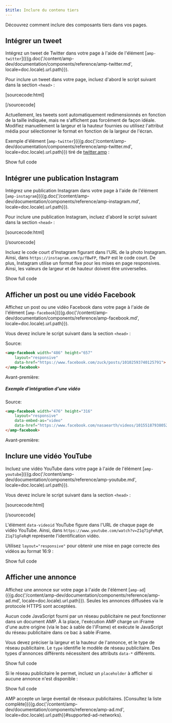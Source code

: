 ```yaml
---
$title: Inclure du contenu tiers
---
```


Découvrez comment inclure des composants tiers dans vos pages.

## Intégrer un tweet

Intégrez un tweet de Twitter dans votre page à l'aide de l'élément [`amp-twitter`]({{g.doc('/content/amp-dev/documentation/components/reference/amp-twitter.md', locale=doc.locale).url.path}}).

Pour inclure un tweet dans votre page, incluez d'abord le script suivant dans la section `<head>` :

[sourcecode:html]
<script async custom-element="amp-twitter" src="https://cdn.ampproject.org/v0/amp-twitter-0.1.js"></script>
[/sourcecode]

Actuellement, les tweets sont automatiquement redimensionnés en fonction de la taille indiquée, mais ne s'affichent pas forcément de façon idéale.
Modifiez manuellement la largeur et la hauteur fournies ou utilisez l'attribut média pour sélectionner le format en fonction de la largeur de l'écran.

Exemple d'élément [`amp-twitter`]({{g.doc('/content/amp-dev/documentation/components/reference/amp-twitter.md', locale=doc.locale).url.path}}) tiré de [twitter.amp](https://github.com/ampproject/amphtml/blob/master/examples/twitter.amp.html) :

<!-- embedded twitter example -->
<div>
<amp-iframe height="174"
            layout="fixed-height"
            sandbox="allow-scripts allow-forms allow-same-origin"
            resizable
            src="https://ampproject-b5f4c.firebaseapp.com/examples/thirdparty.twitter.embed.html">
  <div overflow tabindex="0" role="button" aria-label="Show more">Show full code</div>
  <div placeholder></div>
</amp-iframe>
</div>

## Intégrer une publication Instagram

Intégrez une publication Instagram dans votre page à l'aide de l'élément [`amp-instagram`]({{g.doc('/content/amp-dev/documentation/components/reference/amp-instagram.md', locale=doc.locale).url.path}}).

Pour inclure une publication Instagram, incluez d'abord le script suivant dans la section `<head>` :

[sourcecode:html]
<script async custom-element="amp-instagram" src="https://cdn.ampproject.org/v0/amp-instagram-0.1.js"></script>
[/sourcecode]

Incluez le code court d'Instagram figurant dans l'URL de la photo Instagram. Ainsi, dans `https://instagram.com/p/fBwFP`, `fBwFP` est le code court.
De plus, Instagram utilise un format fixe pour les mises en page responsives. Ainsi, les valeurs de largeur et de hauteur doivent être universelles.

<!-- embedded Instagram example -->
<div>
<amp-iframe height="174"
            layout="fixed-height"
            sandbox="allow-scripts allow-forms allow-same-origin"
            resizable
            src="https://ampproject-b5f4c.firebaseapp.com/examples/thirdparty.instagram.embed.html">
  <div overflow tabindex="0" role="button" aria-label="Show more">Show full code</div>
  <div placeholder></div>
</amp-iframe>
</div>

## Afficher un post ou une vidéo Facebook

Affichez un post ou une vidéo Facebook dans votre page à l'aide de l'élément [`amp-facebook`]({{g.doc('/content/amp-dev/documentation/components/reference/amp-facebook.md', locale=doc.locale).url.path}}).

Vous devez inclure le script suivant dans la section `<head>` :

Source:
```html
<amp-facebook width="486" height="657"
    layout="responsive"
    data-href="https://www.facebook.com/zuck/posts/10102593740125791">
</amp-facebook>
```
Avant-première:  
<amp-facebook width="486" height="657"
    layout="responsive"
    data-href="https://www.facebook.com/zuck/posts/10102593740125791">
</amp-facebook>

##### Exemple d'intégration d'une vidéo

Source:
```html
<amp-facebook width="476" height="316"
    layout="responsive"
    data-embed-as="video"
    data-href="https://www.facebook.com/nasaearth/videos/10155187938052139">
</amp-facebook>
```
Avant-première:
<amp-facebook width="476" height="316"
    layout="responsive"
    data-embed-as="video"
    data-href="https://www.facebook.com/nasaearth/videos/10155187938052139">
</amp-facebook>

## Inclure une vidéo YouTube

Incluez une vidéo YouTube dans votre page à l'aide de l'élément [`amp-youtube`]({{g.doc('/content/amp-dev/documentation/components/reference/amp-youtube.md', locale=doc.locale).url.path}}).

Vous devez inclure le script suivant dans la section `<head>` :

[sourcecode:html]
<script async custom-element="amp-youtube" src="https://cdn.ampproject.org/v0/amp-youtube-0.1.js"></script>
[/sourcecode]

L'élément `data-videoid` YouTube figure dans l'URL de chaque page de vidéo YouTube. Ainsi, dans `https://www.youtube.com/watch?v=Z1q71gFeRqM`, `Z1q71gFeRqM` représente l'identification vidéo.

Utilisez `layout="responsive"` pour obtenir une mise en page correcte des vidéos au format 16:9 :

<!-- embedded youtube example -->
<div>
<amp-iframe height="174"
            layout="fixed-height"
            sandbox="allow-scripts allow-forms allow-same-origin"
            resizable
            src="https://ampproject-b5f4c.firebaseapp.com/examples/responsive.youtube.embed.html">
  <div overflow tabindex="0" role="button" aria-label="Show more">Show full code</div>
  <div placeholder></div>
</amp-iframe>
</div>

## Afficher une annonce

Affichez une annonce sur votre page à l'aide de l'élément [`amp-ad`]({{g.doc('/content/amp-dev/documentation/components/reference/amp-ad.md', locale=doc.locale).url.path}}).
Seules les annonces diffusées via le protocole HTTPS sont acceptées.

Aucun code JavaScript fourni par un réseau publicitaire ne peut fonctionner dans un document AMP.
À la place, l'exécution AMP charge un iFrame d'une autre origine (via le bac à sable de l'iFrame) et exécute le JavaScript du réseau publicitaire dans ce bac à sable iFrame.

Vous devez préciser la largeur et la hauteur de l'annonce, et le type de réseau publicitaire.
Le `type` identifie le modèle de réseau publicitaire.
Des types d'annonces différents nécessitent des attributs `data-*` différents.

<!-- embedded ad example -->
<div>
<amp-iframe height="212"
            layout="fixed-height"
            sandbox="allow-scripts allow-forms allow-same-origin"
            resizable
            src="https://ampproject-b5f4c.firebaseapp.com/examples/thirdparty.ad-basic.embed.html">
  <div overflow tabindex="0" role="button" aria-label="Show more">Show full code</div>
  <div placeholder></div>
</amp-iframe>
</div>

Si le réseau publicitaire le permet, incluez un `placeholder` à afficher si aucune annonce n'est disponible :

<!-- embedded ad example -->
<div>
<amp-iframe height="232"
            layout="fixed-height"
            sandbox="allow-scripts allow-forms allow-same-origin"
            resizable
            src="https://ampproject-b5f4c.firebaseapp.com/examples/thirdparty.ad-placeholder.embed.html">
  <div overflow tabindex="0" role="button" aria-label="Show more">Show full code</div>
  <div placeholder></div>
</amp-iframe>
</div>

AMP accepte un large éventail de réseaux publicitaires. [Consultez la liste complète]({{g.doc('/content/amp-dev/documentation/components/reference/amp-ad.md', locale=doc.locale).url.path}}#supported-ad-networks).
